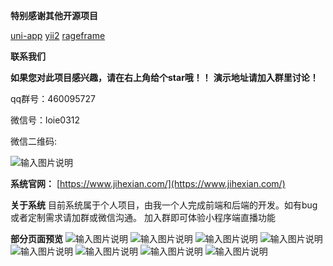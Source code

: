  **特别感谢其他开源项目** 

[uni-app](https://uniapp.dcloud.io/)
[yii2](https://www.yiichina.com/)
[rageframe](http://www.rageframe.com/)

 **联系我们** 

 **如果您对此项目感兴趣，请在右上角给个star哦！！** 
 **演示地址请加入群里讨论！** 

qq群号：460095727

微信号：loie0312

微信二维码:

![输入图片说明](https://images.gitee.com/uploads/images/2020/0603/103518_53fae71c_992546.jpeg "23fafd7101ab4c28f55daf9768ee058.jpg")

 **系统官网：** [https://www.jihexian.com/](https://www.jihexian.com/)

 **关于系统** 
目前系统属于个人项目，由我一个人完成前端和后端的开发。如有bug或者定制需求请加群或微信沟通。 加入群即可体验小程序端直播功能

 **部分页面预览** 
![输入图片说明](https://images.gitee.com/uploads/images/2020/0626/153844_f6ff82f3_992546.png "1.png")
![输入图片说明](https://images.gitee.com/uploads/images/2020/0626/153858_c33ed914_992546.png "2.png")
![输入图片说明](https://images.gitee.com/uploads/images/2020/0626/153910_41201fbb_992546.png "3.png")
![输入图片说明](https://images.gitee.com/uploads/images/2020/0626/153923_c614a1cf_992546.jpeg "4.jpg")
![输入图片说明](https://images.gitee.com/uploads/images/2020/0626/153933_0ba5725e_992546.png "5.png")
![输入图片说明](https://images.gitee.com/uploads/images/2020/0626/153946_a160ee1c_992546.png "6.png")
![输入图片说明](https://images.gitee.com/uploads/images/2020/0626/154259_7b52bd07_992546.jpeg "1593157226(1).jpg")
![输入图片说明](https://images.gitee.com/uploads/images/2020/0626/154309_892ee488_992546.jpeg "1593157300(1).jpg")
